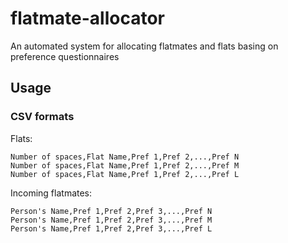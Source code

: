 # flatmate-allocator
An automated system for allocating flatmates and flats basing on preference questionnaires

## Usage

### CSV formats

Flats:
```
Number of spaces,Flat Name,Pref 1,Pref 2,...,Pref N 
Number of spaces,Flat Name,Pref 1,Pref 2,...,Pref M
Number of spaces,Flat Name,Pref 1,Pref 2,...,Pref L 
```

Incoming flatmates:
```
Person's Name,Pref 1,Pref 2,Pref 3,...,Pref N
Person's Name,Pref 1,Pref 2,Pref 3,...,Pref M
Person's Name,Pref 1,Pref 2,Pref 3,...,Pref L
```
